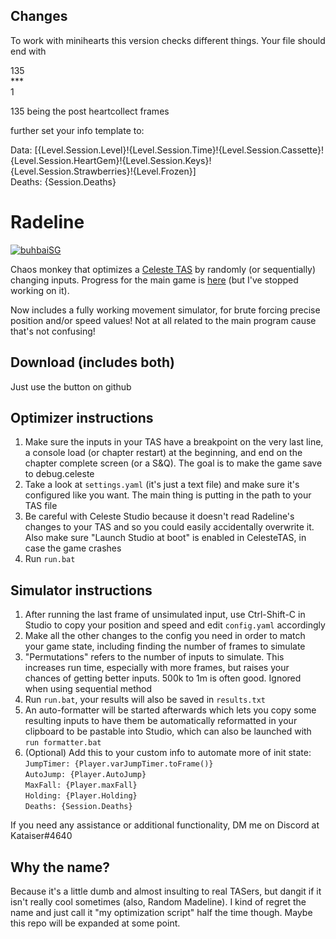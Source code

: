 ## Changes
To work with minihearts this version checks different things. Your file should end with 

135<br>
\*\*\*<br>
1


135 being the post heartcollect frames

further set your info template to:

Data: \[{Level.Session.Level}!{Level.Session.Time}!{Level.Session.Cassette}!{Level.Session.HeartGem}!{Level.Session.Keys}!{Level.Session.Strawberries}!{Level.Frozen}\]<br>
Deaths: {Session.Deaths}



# Radeline
[![buhbaiSG](buhbaiSG.png)](https://www.frankerfacez.com/emoticon/316755-buhbaiSG)

Chaos monkey that optimizes a [Celeste TAS](https://github.com/EverestAPI/CelesteTAS-EverestInterop) by randomly (or sequentially) changing inputs. Progress for the main game is [here](https://github.com/Kataiser/radeline/projects/1) (but I've stopped working on it).

Now includes a fully working movement simulator, for brute forcing precise position and/or speed values! Not at all related to the main program cause that's not confusing!

## Download (includes both)
Just use the button on github

## Optimizer instructions
1. Make sure the inputs in your TAS have a breakpoint on the very last line, a console load (or chapter restart) at the beginning, and end on the chapter complete screen (or a S&Q). The goal is to make the game save to debug.celeste
1. Take a look at `settings.yaml` (it's just a text file) and make sure it's configured like you want. The main thing is putting in the path to your TAS file
1. Be careful with Celeste Studio because it doesn't read Radeline's changes to your TAS and so you could easily accidentally overwrite it. Also make sure "Launch Studio at boot" is enabled in CelesteTAS, in case the game crashes
1. Run `run.bat`

## Simulator instructions
1. After running the last frame of unsimulated input, use Ctrl-Shift-C in Studio to copy your position and speed and edit `config.yaml` accordingly
1. Make all the other changes to the config you need in order to match your game state, including finding the number of frames to simulate
1. "Permutations" refers to the number of inputs to simulate. This increases run time, especially with more frames, but raises your chances of getting better inputs. 500k to 1m is often good. Ignored when using sequential method
1. Run `run.bat`, your results will also be saved in `results.txt`
1. An auto-formatter will be started afterwards which lets you copy some resulting inputs to have them be automatically reformatted in your clipboard to be pastable into Studio, which can also be launched with `run formatter.bat` 
1. (Optional) Add this to your custom info to automate more of init state:  
`JumpTimer: {Player.varJumpTimer.toFrame()}`  
`AutoJump: {Player.AutoJump}`  
`MaxFall: {Player.maxFall}`  
`Holding: {Player.Holding}`  
`Deaths: {Session.Deaths}`

If you need any assistance or additional functionality, DM me on Discord at Kataiser#4640

## Why the name?
Because it's a little dumb and almost insulting to real TASers, but dangit if it isn't really cool sometimes (also, Random Madeline). I kind of regret the name and just call it "my optimization script" half the time though. Maybe this repo will be expanded at some point.
